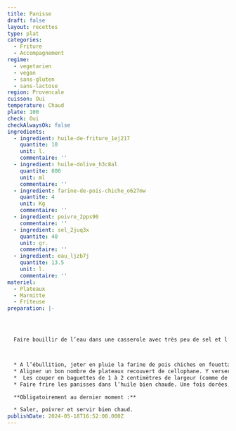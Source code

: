 ```yaml
---
title: Panisse
draft: false
layout: recettes
type: plat
categories:
  - Friture
  - Accompagnement
regime:
  - vegetarien
  - vegan
  - sans-gluten
  - sans-lactose
region: Provencale
cuisson: Oui
temperature: Chaud
plate: 100
check: Oui
checkAlwaysOk: false
ingredients:
  - ingredient: huile-de-friture_1ej217
    quantite: 10
    unit: l.
    commentaire: ''
  - ingredient: huile-dolive_h3c8al
    quantite: 800
    unit: ml
    commentaire: ''
  - ingredient: farine-de-pois-chiche_o627mw
    quantite: 4
    unit: Kg
    commentaire: ''
  - ingredient: poivre_2pps90
    commentaire: ''
  - ingredient: sel_2juq3x
    quantite: 40
    unit: gr.
    commentaire: ''
  - ingredient: eau_ljzb7j
    quantite: 13.5
    unit: l.
    commentaire: ''
materiel:
  - Plateaux
  - Marmitte
  - Friteuse
preparation: |-




  Faire bouillir de l’eau dans une casserole avec très peu de sel et l’huile d’olive.



  * A l’ébullition, jeter en pluie la farine de pois chiches en fouettant sans arrêt jusqu’à épaississement. Dessécher la pâte avec une grosse spatule en bois sur feux doux pendant 5 à 10 minutes environ. Rectifier l'assaisonnement.
  * Aligner un bon nombre de plateaux recouvert de cellophane. Y verser la préparation et tasser et  lisser la surface avec la spatule de bois trempée dans l'eau. Laisser refroidir.
  *  Les couper en baguettes de 1 à 2 centimètres de largeur (comme de grosses frites).
  * Faire frire les panisses dans l’huile bien chaude. Une fois dorées, les égoutter et les déposer sur du papier absorbant pour éliminer le surplus d’huile.

  **Obligatoirement au dernier moment :**

  * Saler, poivrer et servir bien chaud.
publishDate: 2024-05-18T16:52:00.000Z
---
```

